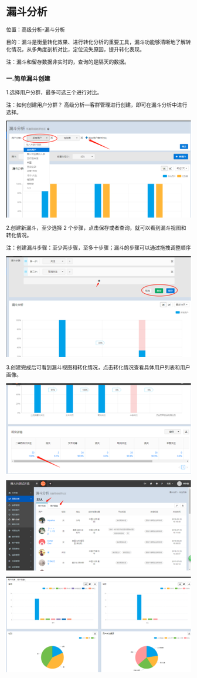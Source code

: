 # 漏斗分析

位置：高级分析-漏斗分析

目的：漏斗是衡量转化效果、进行转化分析的重要工具，漏斗功能够清晰地了解转化情况，从多角度剖析对比，定位流失原因，提升转化表现。

注：漏斗和留存数据非实时的，查询的是隔天的数据。

### 一.简单漏斗创建

1.选择用户分群，最多可选三个进行对比。

注：如何创建用户分群？ 高级分析—客群管理进行创建，即可在漏斗分析中进行选择。

![](/assets/ldfx.png)

2.创建新漏斗，至少选择 2 个步骤，点击保存或者查询，就可以看到漏斗视图和转化情况。

注：创建漏斗步骤：至少两步骤，至多十步骤；漏斗的步骤可以通过拖拽调整顺序

![](/assets/createld.png)

3.创建完成后可看到漏斗视图和转化情况，点击转化情况查看具体用户列表和用户画像。

![](/assets/zhqk.png)

![](/assets/yhlb.png)

![](/assets/yhhx.png)








